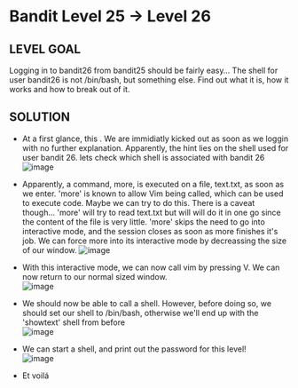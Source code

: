 # Bandit Level 25 → Level 26
 
## LEVEL GOAL
Logging in to bandit26 from bandit25 should be fairly easy… The shell for user bandit26 is not /bin/bash, but something else. Find out what it is, how it works and how to break out of it.

## SOLUTION

- At a first glance, this . We are immidiatly kicked out as soon as we loggin with no further explanation. Apparently, the hint lies on the shell used for user bandit 26. lets check which shell is associated with bandit 26                                    
 ![image](https://user-images.githubusercontent.com/44790709/203622061-50959ad2-d130-4f73-abb3-c3d5a13f8659.png)

- Apparently, a command, more, is executed on a file, text.txt, as soon as we enter. 'more' is known to allow Vim being called, which can be used to execute code. Maybe we can try to do this. There is a caveat though... 'more' will try to read text.txt but will will do it in one go since the content of the file is very little. 'more' skips the need to go into interactive mode, and the session closes as soon as more finishes it's job. We can force more into its interactive mode by decreassing the size of our window.
 ![image](https://user-images.githubusercontent.com/44790709/203626211-e6129bdd-3d05-4317-9833-d950ac047743.png)

- With this interactive mode, we can now call vim by pressing V. We can now return to our normal sized window.                                                  
 ![image](https://user-images.githubusercontent.com/44790709/203626395-90907fe8-9d52-4002-b657-e461da1a90d0.png)

- We should now be able to call a shell. However, before doing so, we should set our shell to /bin/bash, otherwise we'll end up with the 'showtext' shell from before                                                                  
 ![image](https://user-images.githubusercontent.com/44790709/203626759-fda410ce-e78a-4d54-a69e-c29a2e4c9d50.png)
 
 - We can start a shell, and print out the password for this level!                                                                                          
  ![image](https://user-images.githubusercontent.com/44790709/203627122-97fa777b-baff-4ac9-a41a-7e342638876e.png)
  
 - Et voilá
